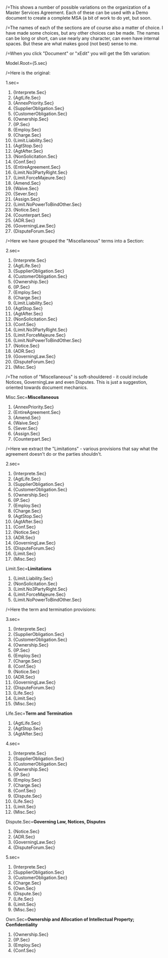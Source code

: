 /=This shows a number of possible variations on the organization of a Master Services Agreement.  Each of these can be used with a Demo document to create a complete MSA (a bit of work to do yet, but soon.

/=The names of each of the sections are of course also a matter of choice.  I have made some choices, but any other choices can be made.  The names can be long or short, can use nearly any character, can even have internal spaces.  But these are what makes good (not best) sense to me.

/=When you click "Document" or "xEdit" you will get the 5th variation:

Model.Root={5.sec}
 
/=Here is the original:

1.sec=<ol><li>{Interprete.Sec}<li>{AgtLife.Sec}<li>{AnnexPriority.Sec}<li>{SupplierObligation.Sec}<li>{CustomerObligation.Sec}<li>{Ownership.Sec}<li>{IP.Sec}<li>{Employ.Sec}<li>{Charge.Sec}<li>{Limit.Liability.Sec}<li>{AgtStop.Sec}<li>{AgtAfter.Sec}<li>{NonSolicitation.Sec}<li>{Conf.Sec}<li>{EntireAgreement.Sec}<li>{Limit.No3PartyRight.Sec}<li>{Limit.ForceMajeure.Sec}<li>{Amend.Sec}<li>{Waive.Sec}<li>{Sever.Sec}<li>{Assign.Sec}<li>{Limit.NoPowerToBindOther.Sec}<li>{Notice.Sec}<li>{Counterpart.Sec}<li>{ADR.Sec}<li>{GoverningLaw.Sec}<li>{DisputeForum.Sec}</ol>

/=Here we have grouped the "Miscellaneous" terms into a Section:

2.sec=<ol><li>{Interprete.Sec}<li>{AgtLife.Sec}<li>{SupplierObligation.Sec}<li>{CustomerObligation.Sec}<li>{Ownership.Sec}<li>{IP.Sec}<li>{Employ.Sec}<li>{Charge.Sec}<li>{Limit.Liability.Sec}<li>{AgtStop.Sec}<li>{AgtAfter.Sec}<li>{NonSolicitation.Sec}<li>{Conf.Sec}<li>{Limit.No3PartyRight.Sec}<li>{Limit.ForceMajeure.Sec}<li>{Limit.NoPowerToBindOther.Sec}<li>{Notice.Sec}<li>{ADR.Sec}<li>{GoverningLaw.Sec}<li>{DisputeForum.Sec}<li>{Misc.Sec}</ol>

/=The notion of "Miscellaneous" is soft-shouldered - it could include Notices, GoverningLaw and even Disputes.  This is just a suggestion, oriented towards document mechanics.
 
Misc.Sec=<b>Miscellaneous</b><ol><li>{AnnexPriority.Sec}<li>{EntireAgreement.Sec}<li>{Amend.Sec}<li>{Waive.Sec}<li>{Sever.Sec}<li>{Assign.Sec}<li>{Counterpart.Sec}</ol>

/=Here we extract the "Limitations" - various provisions that say what the agreement doesn't do or the parties shouldn't.

2.sec=<ol><li>{Interprete.Sec}<li>{AgtLife.Sec}<li>{SupplierObligation.Sec}<li>{CustomerObligation.Sec}<li>{Ownership.Sec}<li>{IP.Sec}<li>{Employ.Sec}<li>{Charge.Sec}<li>{AgtStop.Sec}<li>{AgtAfter.Sec}<li>{Conf.Sec}<li>{Notice.Sec}<li>{ADR.Sec}<li>{GoverningLaw.Sec}<li>{DisputeForum.Sec}<li>{Limit.Sec}<li>{Misc.Sec}</ol>

Limit.Sec=<b>Limitations</b><ol><li>{Limit.Liability.Sec}<li>{NonSolicitation.Sec}<li>{Limit.No3PartyRight.Sec}<li>{Limit.ForceMajeure.Sec}<li>{Limit.NoPowerToBindOther.Sec}</ol>

/=Here the term and termination provisions:

3.sec=<ol><li>{Interprete.Sec}<li>{SupplierObligation.Sec}<li>{CustomerObligation.Sec}<li>{Ownership.Sec}<li>{IP.Sec}<li>{Employ.Sec}<li>{Charge.Sec}<li>{Conf.Sec}<li>{Notice.Sec}<li>{ADR.Sec}<li>{GoverningLaw.Sec}<li>{DisputeForum.Sec}<li>{Life.Sec}<li>{Limit.Sec}<li>{Misc.Sec}</ol>
Life.Sec=<b>Term and Termination</b><ol><li>{AgtLife.Sec}<li>{AgtStop.Sec}<li>{AgtAfter.Sec}</ol>


4.sec=<ol><li>{Interprete.Sec}<li>{SupplierObligation.Sec}<li>{CustomerObligation.Sec}<li>{Ownership.Sec}<li>{IP.Sec}<li>{Employ.Sec}<li>{Charge.Sec}<li>{Conf.Sec}<li>{Dispute.Sec}<li>{Life.Sec}<li>{Limit.Sec}<li>{Misc.Sec}</ol>

Dispute.Sec=<b>Governing Law, Notices, Disputes</b><ol><li>{Notice.Sec}<li>{ADR.Sec}<li>{GoverningLaw.Sec}<li>{DisputeForum.Sec}</ol>

5.sec=<ol><li>{Interprete.Sec}<li>{SupplierObligation.Sec}<li>{CustomerObligation.Sec}<li>{Charge.Sec}<li>{Own.Sec}<li>{Dispute.Sec}<li>{Life.Sec}<li>{Limit.Sec}<li>{Misc.Sec}</ol>

Own.Sec=<b>Ownership and Allocation of Intellectual Property; Confidentiality</b><ol><li>{Ownership.Sec}<li>{IP.Sec}<li>{Employ.Sec}<li>{Conf.Sec}</ol>